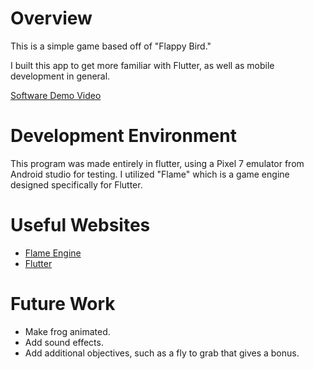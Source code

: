 # Overview
This is a simple game based off of "Flappy Bird."

I built this app to get more familiar with Flutter, as well as mobile development in general.

[Software Demo Video](https://youtu.be/YIll5ydPNsY)

# Development Environment

This program was made entirely in flutter, using a Pixel 7 emulator from Android studio for testing.
I utilized "Flame" which is a game engine designed specifically for Flutter.

# Useful Websites
* [Flame Engine](https://docs.flame-engine.org/1.0.0/index.html)
* [Flutter](https://flutter.dev/)

# Future Work
* Make frog animated.
* Add sound effects.
* Add additional objectives, such as a fly to grab that gives a bonus.